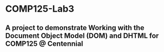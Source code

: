 # COMP125-Lab3

## A project to demonstrate Working with the Document Object Model (DOM) and DHTML for COMP125 @ Centennial
